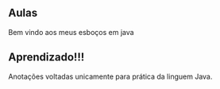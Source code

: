 ## Aulas	

Bem vindo aos meus esboços em java

## Aprendizado!!!

Anotações voltadas unicamente para prática da linguem Java.

